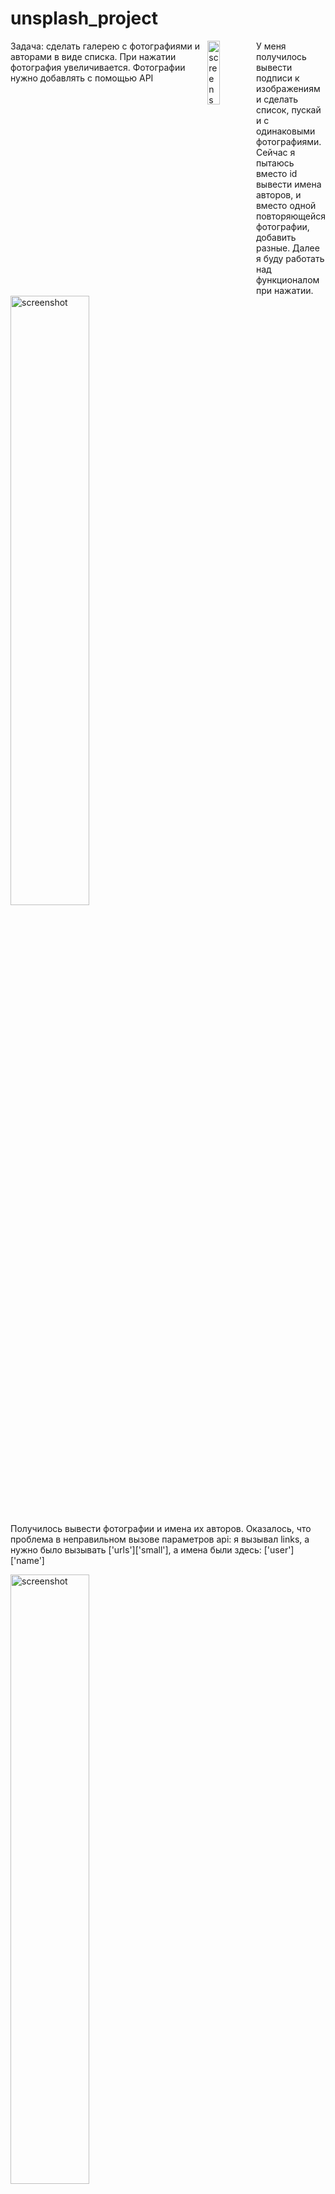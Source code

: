 # unsplash_project

<div style="display:flex;">
Задача: сделать галерею с фотографиями и авторами в виде списка. При нажатии фотография увеличивается. Фотографии нужно добавлять с помощью API
 
  <div style="flex: 1;">
   <img src="https://user-images.githubusercontent.com/67687533/232718012-4aca25e3-5c3a-477e-ad63-35d694f4e0a4.png" alt="screenshot" width="50%" />
  </div>
 
 <div style="flex: 1;">
   У меня получилось вывести подписи к изображениям и сделать список, пускай и с одинаковыми фотографиями. Сейчас я пытаюсь вместо id вывести имена авторов, и вместо одной повторяющейся фотографии, добавить разные. Далее я буду работать над функционалом при нажатии. 
 </div>

</div>

<img src="https://user-images.githubusercontent.com/67687533/232718090-6123a4c9-c499-41c9-898f-81b38ab0bbc6.png" alt="screenshot" width="50%" />

Получилось вывести фотографии и имена их авторов. Оказалось, что проблема в неправильном вызове параметров api: я вызывал links, а нужно было вызывать ['urls']['small'], а имена были здесь: ['user']['name']

<img src="https://user-images.githubusercontent.com/67687533/233353504-3fa53480-d3c1-4bc4-a4ca-4a09bb299e3b.png" alt="screenshot" width="50%" />
